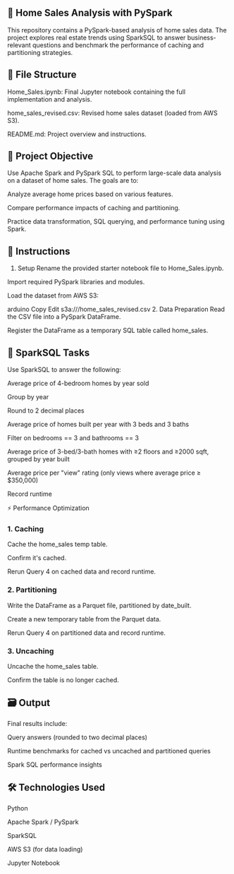 ## 🏡 Home Sales Analysis with PySpark
This repository contains a PySpark-based analysis of home sales data. The project explores real estate trends using SparkSQL to answer business-relevant questions and benchmark the performance of caching and partitioning strategies.

## 📁 File Structure
Home_Sales.ipynb: Final Jupyter notebook containing the full implementation and analysis.

home_sales_revised.csv: Revised home sales dataset (loaded from AWS S3).

README.md: Project overview and instructions.

## 🚀 Project Objective
Use Apache Spark and PySpark SQL to perform large-scale data analysis on a dataset of home sales. The goals are to:

Analyze average home prices based on various features.

Compare performance impacts of caching and partitioning.

Practice data transformation, SQL querying, and performance tuning using Spark.

## 📌 Instructions
1. Setup
Rename the provided starter notebook file to Home_Sales.ipynb.

Import required PySpark libraries and modules.

Load the dataset from AWS S3:

arduino
Copy
Edit
s3a://<bucket-path>/home_sales_revised.csv
2. Data Preparation
Read the CSV file into a PySpark DataFrame.

Register the DataFrame as a temporary SQL table called home_sales.

## 🧠 SparkSQL Tasks
Use SparkSQL to answer the following:

Average price of 4-bedroom homes by year sold

Group by year

Round to 2 decimal places

Average price of homes built per year with 3 beds and 3 baths

Filter on bedrooms == 3 and bathrooms == 3

Average price of 3-bed/3-bath homes with ≥2 floors and ≥2000 sqft, grouped by year built

Average price per "view" rating (only views where average price ≥ $350,000)

Record runtime

⚡ Performance Optimization
### 1. Caching
Cache the home_sales temp table.

Confirm it's cached.

Rerun Query 4 on cached data and record runtime.

### 2. Partitioning
Write the DataFrame as a Parquet file, partitioned by date_built.

Create a new temporary table from the Parquet data.

Rerun Query 4 on partitioned data and record runtime.

### 3. Uncaching
Uncache the home_sales table.

Confirm the table is no longer cached.

## 🗃️ Output
Final results include:

Query answers (rounded to two decimal places)

Runtime benchmarks for cached vs uncached and partitioned queries

Spark SQL performance insights

## 🛠️ Technologies Used
Python

Apache Spark / PySpark

SparkSQL

AWS S3 (for data loading)

Jupyter Notebook
